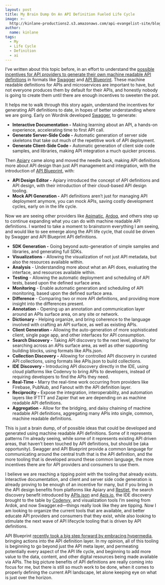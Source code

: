 ```yaml
---
layout: post
title: My Brain Dump On An API Definition Fueled Life Cycle
image: >-
  http://kinlane-productions2.s3.amazonaws.com/api-evangelist-site/blog/apiblueprint-swagger.png
author:
  name: kinlane
tags:
  - My
  - Life Cycle
  - Definition
  - ai
---
```

I’ve written about this topic before, in an effort to understand the [possible incentives for API providers to generate their own machine readable API definitions](http://apievangelist.com/2014/06/05/what-are-the-incentives-for-creating-machine-readable-api-definitions/) in formats like [Swagger](http://swagger.io) and [API Blueprint](https://apiblueprint.org/). These machine readable definitions for APIs and microservices are important to have, but not everyone produces them by default for their APIs, and honestly nobody is going to create them until there are enough incentives to sweeten the pot.

It helps me to walk through this story again, understand the incentives for generating API definitions to date, in hopes of better understanding where we are going. Early on Wordnik developed [Swagger](http://swagger.io), to generate:

*   **Interactive Documentation -** Making learning about an API, a hands-on experience, accelerating time to first API call.
*   **Generate Server-Side Code -** Automatic generation of server side skeletons that take out much of the repetitive work of API deployment.
*   **Generate Client-Side Code -** Automatic generation of client side code samples, and libraries, making API integration a much quicker process.

Then [Apiary](http://apiary.io/) came along and moved the needle back, making API definitions more about API design than just API management and integration, with the introduction of [API Blueprint](https://apiblueprint.org/), with:

*   **API Design Editor -** Apiary introduced the concept of API definitions and API design, with their introduction of their cloud-based API design tooling.
*   **Mock API Generation -** API definitions aren’t just for managing API deployment anymore, you can mock APIs, saving costly development cycles, early on in the life cycle.

Now we are seeing other providers like [Apimatic](https://apimatic.io/), [Ardoq](http://ardoq.com/), and others step up to continue expanding what you can do with machine readable API definitions. I wanted to take a moment to brainstorm everything I am seeing, and would like to see emerge along the API life cycle, that could be driven by Swagger and API Blueprint API definitions.

*   **SDK Generation -** Going beyond auto-generation of simple samples and libraries, and generating full SDKs.
*   **Visualizations** - Allowing the visualization of not just API metadata, but also the resources available within.
*   **Analysis** - Understanding more about what an API does, evaluating the interface, and resources available within.
*   **Testing** - Allowing the automatic deployment and scheduling of API tests, based upon the defined surface area.
*   **Monitoring** - Enable automatic generation and scheduling of API monitoring, based upon the defined surface area.
*   **Difference** - Comparing two or more API definitions, and providing more insight into the differences present.
*   **Annotation** - Opening up an annotation and communication layer around an APIs surface area, on any site or network.
*   **Dictionary** - Helping organize, and bring coherence to the language involved with crafting an API surface, as well as existing APIs.
*   **Client Generation -** Allowing the auto-generation of more sophisticated client, single page app, and other interfaces for API consumption.
*   **Search Discovery -** Taking API discovery to the next level, allowing for searching across an APIs surface area, as well as other supporting building blocks, using formats like APIs.json.
*   **Collection Discovery -** Allowing for controlled API discovery in curated API collections, using formats like APIs.json to build collections.
*   **IDE Discovery -** Introducing API discovery directly in the IDE, using cloud platforms like Codenvy to bring APIs to developers, instead of requiring developers to find the APIs they need.
*   **Real-Time -** Marry the real-time work occurring from providers like Firebase, PubNub, and Fanout with the API definition layer.
*   **Reciprocity -** Expose the integration, interoperability, and automation layers like IFTTT and Zapier that we are depending on as machine readable API definitions.
*   **Aggregation -** Allow for the bridging, and daisy chaining of machine readable API definitions, aggregating many APIs into single, common, machine readable definitions.

This is just a brain dump, of of possible ideas that could be developed and generated using machine readable API definitions. Some of it represents patterns I’m already seeing, while some of it represents existing API driven areas, that haven’t been touched by API definitions, but should be (aka opportunity). Swagger and API Blueprint provide a common language for communicating around the central truth that is the API definition, and the more tooling that is developed around these common language, the more incentives there are for API providers and consumers to use them.

I believe we are reaching a tipping point with the tooling that already exists. Interactive documentation, and client and server side code generation is already proving to be enough of an incentive for many, but if you bring in the API design benefits from platforms like Apiary and [Restlet](http://restlet.com/), the search discovery benefit introduced by [APIs.json](http://apisjson.org) and [Apis.io](http://apis.io), the IDE discovery brought to the table by [Codenvy](https://codenvy.com/), and visualization tools I’m seeing from Ardok, and now Swagger.ed—things really look like they are tipping. Now I am looking to organize the current tools that are available, and better educate API providers and consumers that they exist, while also looking to stimulate the next wave of API lifecycle tooling that is driven by API definitions.

API Blueprint [recently took a big step forward by embracing hypermedia](http://blog.apiary.io/2015/02/17/Utilising-API-Blueprint-in-API-Clients/), bringing actions into the API definition layer. In my opinion, all of this tooling is beginning to go beyond just the API meta layer, and permeating potentially every aspect of the API life cycle, and beginning to add more value to the data, content, and other digital resources being made available via APIs. The big picture benefits of API definitions are really coming into focus for me, but there is still so much work to be done, when it comes to properly defining the current API landscape, let alone keeping eye on what is just over the horizon.